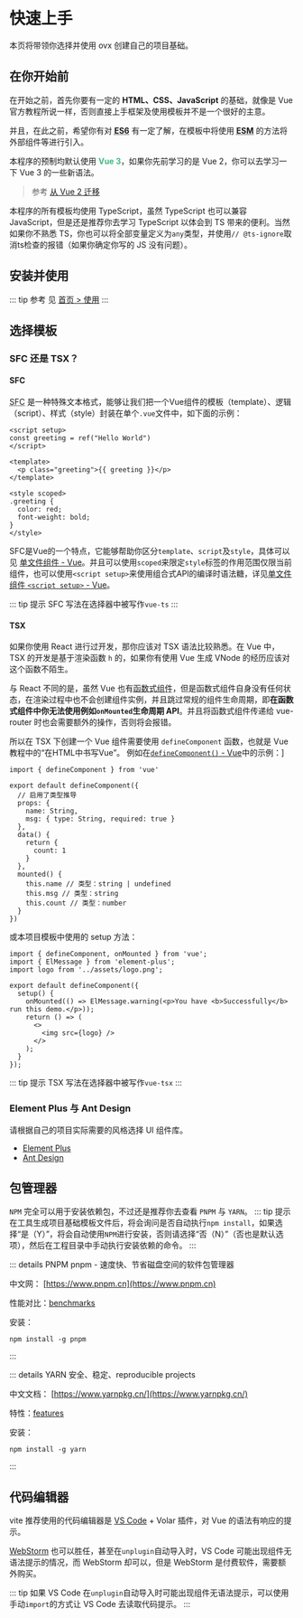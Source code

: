 # 快速上手
本页将带领你选择并使用 ovx 创建自己的项目基础。

## 在你开始前
在开始之前，首先你要有一定的 **HTML、CSS、JavaScript** 的基础，就像是 Vue 官方教程所说一样，否则直接上手框架及使用模板并不是一个很好的主意。

并且，在此之前，希望你有对 **<abbr title="ECMA Script 6">ES6</abbr>** 有一定了解，在模板中将使用 **<abbr title="ES Module">ESM</abbr>** 的方法将外部组件等进行引入。

本程序的预制均默认使用 **<span style="color: #42b883">Vue 3</span>**，如果你先前学习的是 Vue 2，你可以去学习一下 Vue 3 的一些新语法。
> 参考 [从 Vue 2 迁移](https://v3-migration.vuejs.org/)

本程序的所有模板均使用 TypeScript，虽然 TypeScript 也可以兼容 JavaScript，但是还是推荐你去学习 TypeScript 以体会到 TS 带来的便利。当然如果你不熟悉 TS，你也可以将全部变量定义为`any`类型，并使用`// @ts-ignore`取消ts检查的报错（如果你确定你写的 JS 没有问题）。

## 安装并使用
::: tip 参考
见 [首页 > 使用](/#使用)
:::

## 选择模板
### SFC 还是 TSX？
#### SFC
<abbr title="Single File Component 单文件组件">SFC</abbr> 是一种特殊文本格式，能够让我们把一个Vue组件的模板（template）、逻辑（script）、样式（style）封装在单个`.vue`文件中，如下面的示例：

```vue:no-line-numbers
<script setup>
const greeting = ref("Hello World")
</script>

<template>
  <p class="greeting">{{ greeting }}</p>
</template>

<style scoped>
.greeting {
  color: red;
  font-weight: bold;
}
</style>
```

SFC是Vue的一个特点，它能够帮助你区分`template`、`script`及`style`，具体可以见 [单文件组件 - Vue](https://staging-cn.vuejs.org/guide/scaling-up/sfc.html)。并且可以使用`scoped`来限定`style`标签的作用范围仅限当前组件，也可以使用`<script setup>`来使用组合式API的编译时语法糖，详见[单文件组件 `<script setup>` - Vue](https://staging-cn.vuejs.org/api/sfc-script-setup.html)。

::: tip 提示
SFC 写法在选择器中被写作`vue-ts`
:::

#### TSX
如果你使用 React 进行过开发，那你应该对 TSX 语法比较熟悉。在 Vue 中，TSX 的开发是基于渲染函数 `h` 的，如果你有使用 Vue 生成 VNode 的经历应该对这个函数不陌生。

与 React 不同的是，虽然 Vue 也有<abbr title="Functional Components">函数式组件</abbr>，但是函数式组件自身没有任何状态，在渲染过程中也不会创建组件实例，并且跳过常规的组件生命周期，即**在函数式组件中你无法使用例如`onMounted`生命周期 API**。并且将函数式组件传递给 vue-router 时也会需要额外的操作，否则将会报错。

所以在 TSX 下创建一个 Vue 组件需要使用 `defineComponent` 函数，也就是 Vue 教程中的“在HTML中书写Vue”。
例如在[`defineComponent()` - Vue](https://staging-cn.vuejs.org/guide/typescript/overview.html#definecomponent)中的示例：]

```ts:no-line-numbers
import { defineComponent } from 'vue'

export default defineComponent({
  // 启用了类型推导
  props: {
    name: String,
    msg: { type: String, required: true }
  },
  data() {
    return {
      count: 1
    }
  },
  mounted() {
    this.name // 类型：string | undefined
    this.msg // 类型：string
    this.count // 类型：number
  }
})
```

或本项目模板中使用的 setup 方法：

```ts:no-line-numbers
import { defineComponent, onMounted } from 'vue';
import { ElMessage } from 'element-plus';
import logo from '../assets/logo.png';

export default defineComponent({
  setup() {
    onMounted(() => ElMessage.warning(<p>You have <b>Successfully</b> run this demo.</p>));
    return () => (
      <>
        <img src={logo} />
      </>
    );
  }
});
```

::: tip 提示
TSX 写法在选择器中被写作`vue-tsx`
:::

### Element Plus 与 Ant Design
请根据自己的项目实际需要的风格选择 UI 组件库。
- [Element Plus](https://element-plus.org/zh-CN/)
- [Ant Design](https://antdv.com/docs/vue/introduce-cn)

## 包管理器
`NPM` 完全可以用于安装依赖包，不过还是推荐你去查看 `PNPM` 与 `YARN`。
::: tip 提示
在工具生成项目基础模板文件后，将会询问是否自动执行`npm install`，如果选择“是（Y）”，将会自动使用`NPM`进行安装，否则请选择“否（N）”（否也是默认选项），然后在工程目录中手动执行安装依赖的命令。
:::

::: details PNPM
pnpm - 速度快、节省磁盘空间的软件包管理器

中文网： [https://www.pnpm.cn](https://www.pnpm.cn)

性能对比：[benchmarks](https://www.pnpm.cn/benchmarks)

安装：
```shell:no-line-numbers
npm install -g pnpm
```
:::

::: details YARN
安全、稳定、reproducible projects

中文文档： [https://www.yarnpkg.cn/](https://www.yarnpkg.cn/)

特性：[features](https://www.yarnpkg.cn/features)

安装：
```shell:no-line-numbers
npm install -g yarn
```
:::

## 代码编辑器
vite 推荐使用的代码编辑器是 [VS Code](https://code.visualstudio.com/) + Volar 插件，对 Vue 的语法有响应的提示。

[WebStorm](https://www.jetbrains.com/zh-cn/webstorm/) 也可以胜任，甚至在`unplugin`自动导入时，VS Code 可能出现组件无语法提示的情况，而 WebStorm 却可以，但是 WebStorm 是付费软件，需要额外购买。

::: tip
如果 VS Code 在`unplugin`自动导入时可能出现组件无语法提示，可以使用手动`import`的方式让 VS Code 去读取代码提示。
:::